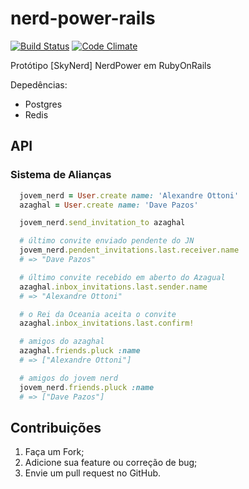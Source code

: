 # nerd-power-rails

[![Build Status](https://travis-ci.org/nandosousafr/nerd-power-rails.png?branch=master)](https://travis-ci.org/nandosousafr/nerd-power-rails)
[![Code Climate](https://codeclimate.com/github/nandosousafr/nerd-power-rails.png)](https://codeclimate.com/github/nandosousafr/nerd-power-rails)

Protótipo [SkyNerd] NerdPower em RubyOnRails

Depedências:

* Postgres
* Redis

## API

### Sistema de Alianças
```ruby
  jovem_nerd = User.create name: 'Alexandre Ottoni'
  azaghal = User.create name: 'Dave Pazos'

  jovem_nerd.send_invitation_to azaghal

  # último convite enviado pendente do JN
  jovem_nerd.pendent_invitations.last.receiver.name
  # => "Dave Pazos"

  # último convite recebido em aberto do Azagual
  azaghal.inbox_invitations.last.sender.name
  # => "Alexandre Ottoni"

  # o Rei da Oceania aceita o convite
  azaghal.inbox_invitations.last.confirm!

  # amigos do azaghal
  azaghal.friends.pluck :name
  # => ["Alexandre Ottoni"]

  # amigos do jovem nerd
  jovem_nerd.friends.pluck :name
  # => ["Dave Pazos"]
```

## Contribuições

1. Faça um Fork;
2. Adicione sua feature ou correção de bug;
3. Envie um pull request no GitHub.


